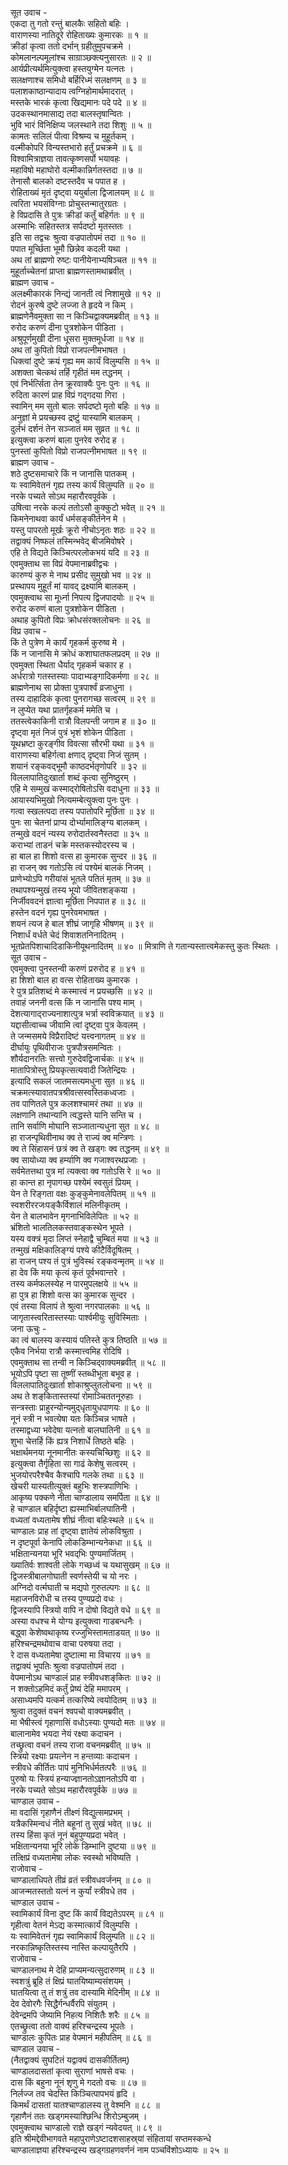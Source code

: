 सूत उवाच -  
एकदा तु गतो रन्तुं बालकैः सहितो बहिः ।  
वाराणस्या नातिदूरे रोहिताख्यः कुमारकः ॥ १ ॥  
क्रीडां कृत्वा ततो दर्भान् ग्रहीतुमुपचक्रमे ।  
कोमलानल्पमूलांश्च साग्राञ्छक्त्यनुसारतः ॥ २ ॥  
आर्यप्रीत्यर्थमित्युक्त्वा हस्तयुग्मेन यत्नतः ।  
सलक्षणाश्च समिधो बर्हिरिध्मं सलक्षणम् ॥ ३ ॥  
पलाशकाष्ठान्यादाय त्वग्निहोमार्थमादरात् ।  
मस्तके भारकं कृत्वा खिद्यमानः पदे पदे ॥ ४ ॥  
उदकस्थानमासाद्य तदा बालस्तृषान्वितः ।  
भुवि भारं विनिक्षिप्य जलस्थाने तदा शिशुः ॥ ५ ॥  
कामतः सलिलं पीत्वा विश्रम्य च मुहूर्तकम् ।  
वल्मीकोपरि विन्यस्तभारो हर्तुं प्रचक्रमे ॥ ६ ॥  
विश्वामित्राज्ञया तावत्कृष्णसर्पो भयावहः ।  
महाविषो महाघोरो वल्मीकान्निर्गतस्तदा ॥ ७ ॥  
तेनासौ बालको दष्टस्तदैव च पपात ह ।  
रोहिताख्यं मृतं दृष्ट्वा ययुर्बाला द्विजालयम् ॥ ८ ॥  
त्वरिता भयसंविग्नाः प्रोचुस्तन्मातुरग्रतः ।  
हे विप्रदासि ते पुत्रः क्रीडां कर्तुं बहिर्गतः ॥ ९ ॥  
अस्माभिः सहितस्तत्र सर्पदष्टो मृतस्ततः ।  
इति सा तद्वचः श्रुत्वा वज्रपातोपमं तदा ॥ १० ॥  
पपात मूर्च्छिता भूमौ छिन्नेव कदली यथा ।  
अथ तां ब्राह्मणो रुष्टः पानीयेनाभ्यषिञ्चत ॥ ११ ॥  
मुहूर्ताच्चेतनां प्राप्ता ब्राह्मणस्तामथाब्रवीत् ।  
ब्राह्मण उवाच -  
अलक्ष्मीकारकं निन्द्यं जानती त्वं निशामुखे ॥ १२ ॥  
रोदनं कुरुषे दुष्टे लज्जा ते हृदये न किम् ।  
ब्राह्मणेनैवमुक्ता सा न किञ्चिद्वाक्यमब्रवीत् ॥ १३ ॥  
रुरोद करुणं दीना पुत्रशोकेन पीडिता ।  
अश्रुपूर्णमुखी दीना धूसरा मुक्तमूर्धजा ॥ १४ ॥  
अथ तां कुपितो विप्रो राजपत्नीमभाषत ।  
धिक्त्वां दुष्टे क्रयं गृह्य मम कार्यं विलुम्पसि ॥ १५ ॥  
अशक्ता चेत्कथं तर्हि गृहीतं मम तद्धनम् ।  
एवं निर्भर्त्सिता तेन क्रूरवाक्यैः पुनः पुनः ॥ १६ ॥  
रुदिता कारणं प्राह विप्रं गद्‌गदया गिरा ।  
स्वामिन् मम सुतो बालः सर्पदष्टो मृतो बहिः ॥ १७ ॥  
अनुज्ञां मे प्रयच्छस्व द्रष्टुं यास्यामि बालकम् ।  
दुर्लभं दर्शनं तेन सञ्जातं मम सुव्रत ॥ १८ ॥  
इत्युक्त्वा करुणं बाला पुनरेव रुरोद ह ।  
पुनस्तां कुपितो विप्रो राजपत्नीमभाषत ॥ १९ ॥  
ब्राह्मण उवाच -  
शठे दुष्टसमाचारे किं न जानासि पातकम् ।  
यः स्वामिवेतनं गृह्य तस्य कार्यं विलुम्पति ॥ २० ॥  
नरके पच्यते सोऽथ महारौरवपूर्वके ।  
उषित्वा नरके कल्पं ततोऽसौ कुक्कुटो भवेत् ॥ २१ ॥  
किमनेनाथवा कार्यं धर्मसङ्कीर्तनेन मे ।  
यस्तु पापरतो मूर्खः क्रूरो नीचोऽनृतः शठः ॥ २२ ॥  
तद्वाक्यं निष्फलं तस्मिन्भवेद्‌ बीजमिवोषरे ।  
एहि ते विद्यते किञ्चित्परलोकभयं यदि ॥ २३ ॥  
एवमुक्ताथ सा विप्रं वेपमानाब्रवीद्वचः ।  
कारुण्यं कुरु मे नाथ प्रसीद सुमुखो भव ॥ २४ ॥  
प्रस्थापय मुहूर्तं मां यावद्‌ द्रक्ष्यामि बालकम् ।  
एवमुक्त्वाथ सा मूर्ध्ना निपत्य द्विजपादयोः ॥ २५ ॥  
रुरोद करुणं बाला पुत्रशोकेन पीडिता ।  
अथाह कुपितो विप्रः क्रोधसंरक्तलोचनः ॥ २६ ॥  
विप्र उवाच -  
किं ते पुत्रेण मे कार्यं गृहकर्म कुरुष्व मे ।  
किं न जानासि मे क्रोधं कशाघातफलप्रदम् ॥ २७ ॥  
एवमुक्ता स्थिता धैर्याद्‌ गृहकर्म चकार ह ।  
अर्धरात्रो गतस्तस्याः पादाभ्यङ्गादिकर्मणा ॥ २८ ॥  
ब्राह्मणेनाथ सा प्रोक्ता पुत्रपार्श्वं व्रजाधुना ।  
तस्य दाहादिकं कृत्वा पुनरागच्छ सत्वरम् ॥ २९ ॥  
न लुप्येत यथा प्रातर्गृहकर्म ममेति च ।  
ततस्त्वेकाकिनी रात्रौ विलपन्ती जगाम ह ॥ ३० ॥  
दृष्ट्वा मृतं निजं पुत्रं भृशं शोकेन पीडिता ।  
यूथभ्रष्टा कुरङ्गीव विवत्सा सौरभी यथा ॥ ३१ ॥  
वाराणस्या बहिर्गत्वा क्षणाद्‌ दृष्ट्वा निजं सुतम् ।  
शयानं रङ्कवद्‌भूमौ काष्ठदर्भतृणोपरि ॥ ३२ ॥  
विललापातिदुःखार्ता शब्दं कृत्वा सुनिष्ठुरम् ।  
एहि मे सम्मुखं कस्माद्‌रोषितोऽसि वदाधुना ॥ ३३ ॥  
आयास्यभिमुखो नित्यमम्बेत्युक्त्वा पुनः पुनः ।  
गत्वा स्खलत्पदा तस्य पपातोपरि मूर्छिता ॥ ३४ ॥  
पुनः सा चेतनां प्राप्य दोर्भ्यामालिङ्ग्य बालकम् ।  
तन्मुखे वदनं न्यस्य रुरोदार्तस्वनैस्तदा ॥ ३५ ॥  
कराभ्यां ताडनं चक्रे मस्तकस्योदरस्य च ।  
हा बाल हा शिशो वत्स हा कुमारक सुन्दर ॥ ३६ ॥  
हा राजन् क्व गतोऽसि त्वं पश्येमं बालकं निजम् ।  
प्राणेभ्योऽपि गरीयांसं भूतले पतितं मृतम् ॥ ३७ ॥  
तथापश्यन्मुखं तस्य भूयो जीवितशङ्कया ।  
निर्जीववदनं ज्ञात्वा मूर्छिता निपपात ह ॥ ३८ ॥  
हस्तेन वदनं गृह्य पुनरेवमभाषत ।  
शयनं त्यज हे बाल शीघ्रं जागृहि भीषणम् ॥ ३९ ॥  
निशार्धं वर्धते चेदं शिवाशतनिनादितम् ।  
भूतप्रेतपिशाचादिडाकिनीयूथनादितम् ॥ ४० ॥
मित्राणि ते गतान्यस्तात्त्वमेकस्तु कुतः स्थितः ।  
सूत उवाच -  
एवमुक्त्वा पुनस्तन्वी करुणं प्ररुरोद ह ॥ ४१ ॥  
हा शिशो बाल हा वत्स रोहिताख्य कुमारक ।  
रे पुत्र प्रतिशब्दं मे कस्मात्त्वं न प्रयच्छसि ॥ ४२ ॥  
तवाहं जननी वत्स किं न जानासि पश्य माम् ।  
देशत्यागाद्‌राज्यनाशात्पुत्र भर्त्रा स्वविक्रयात् ॥ ४३ ॥  
यद्दासीत्वाच्च जीवामि त्वां दृष्ट्वा पुत्र केवलम् ।  
ते जन्मसमये विप्रैरादिष्टं यत्त्वनागतम् ॥ ४४ ॥  
दीर्घायुः पृथिवीराजः पुत्रपौत्रसमन्वितः ।  
शौर्यदानरतिः सत्त्वो गुरुदेवद्विजार्चकः ॥ ४५ ॥  
मातापित्रोस्तु प्रियकृत्सत्यवादी जितेन्द्रियः ।  
इत्यादि सकलं जातमसत्यमधुना सुत ॥ ४६ ॥  
चक्रमत्स्यावातपत्रश्रीवत्सस्वस्तिकध्वजाः ।  
तव पाणितले पुत्र कलशश्चामरं तथा ॥ ४७ ॥  
लक्षणानि तथान्यानि त्वद्धस्ते यानि सन्ति च ।  
तानि सर्वाणि मोघानि सञ्जातान्यधुना सुत ॥ ४८ ॥  
हा राजन्पृथिवीनाथ क्व ते राज्यं क्व मन्त्रिणः ।  
क्व ते सिंहासनं छत्रं क्व ते खड्गः क्व तद्धनम् ॥ ४९ ॥  
क्व सायोध्या क्व हर्म्याणि क्व गजाश्वरथप्रजाः ।  
सर्वमेतत्तथा पुत्र मां त्यक्त्वा क्व गतोऽसि रे ॥ ५० ॥  
हा कान्त हा नृपागच्छ पश्येमं स्वसुतं प्रियम् ।  
येन ते रिङ्गता वक्षः कुङ्कुमेनावलेपितम् ॥ ५१ ॥  
स्वशरीररजःपङ्कैर्विशालं मलिनीकृतम् ।  
येन ते बालभावेन मृगनाभिविलेपितः ॥ ५२ ॥  
भ्रंशितो भालतिलकस्तवाङ्कस्थेन भूपते ।  
यस्य वक्त्रं मृदा लिप्तं स्नेहाद्वै चुम्बितं मया ॥ ५३ ॥  
तन्मुखं मक्षिकालिङ्ग्यं पश्ये कीटैर्विदूषितम् ।  
हा राजन् पश्य तं पुत्रं भुविस्थं रङ्कवन्मृतम् ॥ ५४ ॥  
हा देव किं मया कृत्यं कृतं पूर्वभवान्तरे ।  
तस्य कर्मफलस्येह न पारमुपलक्षये ॥ ५५ ॥  
हा पुत्र हा शिशो वत्स का कुमारक सुन्दर ।  
एवं तस्या विलापं ते श्रुत्वा नगरपालकाः ॥ ५६ ॥  
जागृतास्त्वरितास्तस्याः पार्श्वमीयुः सुविस्मिताः ।  
जना ऊचुः -  
का त्वं बालस्य कस्यायं पतिस्ते कुत्र तिष्ठति ॥ ५७ ॥  
एकैव निर्भया रात्रौ कस्मात्त्वमिह रोदिषि ।  
एवमुक्ताथ सा तन्वी न किञ्चिद्‌वाक्यमब्रवीत् ॥ ५८ ॥  
भूयोऽपि पृष्टा सा तूष्णीं स्तब्धीभूता बभूव ह ।  
विललापातिदुःखार्ता शोकाश्रुप्लुतलोचना ॥ ५९ ॥  
अथ ते शङ्‌कितास्तस्यां रोमाञ्चिततनूरुहाः ।  
सन्त्रस्ताः प्राहुरन्योन्यमुद्‌धृतायुधपाणयः ॥ ६० ॥  
नूनं स्त्री न भवत्येषा यतः किञ्चिन्न भाषते ।  
तस्माद्वध्या भवेदेषा यत्नतो बालघातिनी ॥ ६१ ॥  
शुभा चेत्तर्हि किं ह्यत्र निशार्धे तिष्ठते बहिः ।  
भक्षार्थमनया नूनमानीतः कस्यचिच्छिशुः ॥ ६२ ॥  
इत्युक्त्वा तैर्गृहिता सा गाढं केशेषु सत्वरम् ।  
भुजयोरपरैश्चैव कैश्चापि गलके तथा ॥ ६३ ॥  
खेचरी यास्यतीत्युक्तं बहुभिः शस्त्रपाणिभिः ।  
आकृष्य पक्कणे नीता चाण्डालाय समर्पिता ॥ ६४ ॥  
हे चाण्डाल बहिर्दृष्टा ह्यस्माभिर्बालघातिनी ।  
वध्यतां वध्यतामेष शीघ्रं नीत्वा बहिःस्थले ॥ ६५ ॥  
चाण्डालः प्राह तां दृष्ट्वा ज्ञातेयं लोकविश्रुता ।  
न दृष्टपूर्वा केनापि लोकडिम्भान्यनेकधा ॥ ६६ ॥  
भक्षितान्यनया भूरि भवद्‌भिः पुण्यमार्जितम् ।  
ख्यातिर्वः शाश्वती लोके गच्छध्वं च यथासुखम् ॥ ६७ ॥  
द्विजस्त्रीबालगोघाती स्वर्णस्तेयी च यो नरः ।  
अग्निदो वर्त्मघाती च मद्यपो गुरुतल्पगः ॥ ६८ ॥  
महाजनविरोधी च तस्य पुण्यप्रदो वधः ।  
द्विजस्यापि स्त्रियो वापि न दोषो विद्यते वधे ॥ ६९ ॥  
अस्या वधश्च मे योग्य इत्युक्त्वा गाडबन्धनैः ।  
बद्ध्वा केशेष्वथाकृष्य रज्जुभिस्तामताडयत् ॥ ७० ॥  
हरिश्चन्द्रमथोवाच वाचा परुषया तदा ।  
रे दास वध्यतामेषा दुष्टात्मा मा विचारय ॥ ७१ ॥  
तद्वाक्यं भूपतिः श्रुत्वा वज्रपातोपमं तदा ।  
वेपमानोऽथ चाण्डालं प्राह स्त्रीवधशङ्‌कितः ॥ ७२ ॥  
न शक्तोऽहमिदं कर्तुं प्रेष्यं देहि ममापरम् ।  
असाध्यमपि यत्कर्म तत्करिष्ये त्वयोदितम् ॥ ७३ ॥  
श्रुत्वा तदुक्तं वचनं श्वपचो वाक्यमब्रवीत् ।  
मा भैषीस्त्वं गृहाणासिं वधोऽस्याः पुण्यदो मतः ॥ ७४ ॥  
बालानामेव भयदा नेयं रक्ष्या कदाचन ।  
तच्छ्रुत्वा वचनं तस्य राजा वचनमब्रवीत् ॥ ७५ ॥  
स्त्रियो रक्ष्याः प्रयत्नेन न हन्तव्याः कदाचन ।  
स्त्रीवधे कीर्तितः पापं मुनिभिर्धर्मतत्परैः ॥ ७६ ॥  
पुरुषो यः स्त्रियं हन्याज्ज्ञानतोऽज्ञानतोऽपि वा ।  
नरके पच्यते सोऽथ महारौरवपूर्वके ॥ ७७ ॥  
चाण्डाल उवाच -  
मा वदासिं गृहाणैनं तीक्ष्णं विद्युत्समप्रभम् ।  
यत्रैकस्मिन्वधं नीते बहूनां तु सुखं भवेत् ॥ ७८ ॥  
तस्य हिंसा कृतं नूनं बहुपुण्यप्रदा भवेत् ।  
भक्षितान्यनया भूरि लोके डिम्भानि दुष्टया ॥ ७९ ॥  
तत्क्षिप्रं वध्यतामेषा लोकः स्वस्थो भविष्यति ।  
राजोवाच -  
चाण्डालाधिपते तीव्रं व्रतं स्त्रीवधवर्जनम् ॥ ८० ॥  
आजन्मतस्ततो यत्नं न कुर्यां स्त्रीवधे तव ।  
चाण्डाल उवाच -  
स्वामिकार्यं विना दुष्ट किं कार्यं विद्यतेऽपरम् ॥ ८१ ॥  
गृहीत्वा वेतनं मेऽद्य कस्मात्कार्यं विलुम्पसि ।  
यः स्वामिवेतनं गृह्य स्वामिकार्यं विलुम्पति ॥ ८२ ॥  
नरकान्निष्कृतिस्तस्य नास्ति कल्पायुतैरपि ।  
राजोवाच -  
चाण्डालनाथ मे देहि प्राप्यमन्यत्सुदारुणम् ॥ ८३ ॥  
स्वशत्रुं ब्रूहि तं क्षिप्रं घातयिष्याम्यसंशयम् ।  
घातयित्वा तु तं शत्रुं तव दास्यामि मेदिनीम् ॥ ८४ ॥  
देव देवोरगैः सिद्धैर्गन्धर्वैरपि संयुतम् ।  
देवेन्द्रमपि जेष्यामि निहत्य निशितैः शरैः ॥ ८५ ॥  
एतच्छ्रुत्वा ततो वाक्यं हरिश्चन्द्रस्य भूपतेः ।  
चाण्डालः कुपितः प्राह वेपमानं महीपतिम् ॥ ८६ ॥  
चाण्डाल उवाच -  
(नैतद्वाक्यं सुघटितं यद्वाक्यं दासकीर्तितम्)  
चाण्डालदासतां कृत्वा सुराणां भाषसे वचः ।  
दास किं बहुना नूनं शृणु मे गदतो वचः ॥ ८७ ॥  
निर्लज्ज तव चेदस्ति किञ्चित्पापभयं हृदि ।  
किमर्थं दासतां यातश्चाण्डालस्य तु वेश्मनि ॥ ८८ ॥  
गृहाणैनं ततः खड्गमस्याश्छिन्धि शिरोऽम्बुजम् ।  
एवमुक्त्वाथ चाण्डालो राज्ञे खड्गं न्यवेदयत् ॥ ८९ ॥  
इति श्रीमद्देवीभागवते महापुराणेऽष्टादशसाहस्र्यां संहितायां सप्तमस्कन्धे  
चाण्डालाज्ञया हरिश्चन्द्रस्य खड्गग्रहणवर्णनं नाम पञ्चविंशोऽध्यायः ॥ २५ ॥
